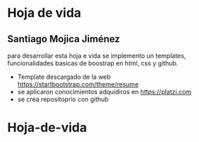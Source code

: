 # Hoja de vida
## Santiago Mojica Jiménez

para desarrollar esta hoja e vida se implemento un templates, funcionalidades basicas de boostrap en html, css y github.
- Template descargado de la web https://startbootstrap.com/theme/resume
- se aplicaron conocimientos adquidiros en https://platzi.com
- se crea repositoprio con github 
# Hoja-de-vida
